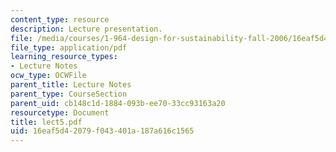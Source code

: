 ```yaml
---
content_type: resource
description: Lecture presentation.
file: /media/courses/1-964-design-for-sustainability-fall-2006/16eaf5d42079f043401a187a616c1565_lect5.pdf
file_type: application/pdf
learning_resource_types:
- Lecture Notes
ocw_type: OCWFile
parent_title: Lecture Notes
parent_type: CourseSection
parent_uid: cb148c1d-1884-093b-ee70-33cc93163a20
resourcetype: Document
title: lect5.pdf
uid: 16eaf5d4-2079-f043-401a-187a616c1565
---
```

